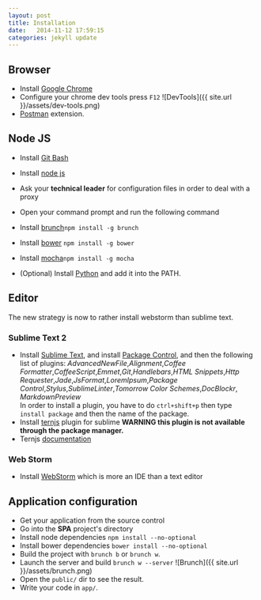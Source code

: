 ```yaml
---
layout: post
title: Installation
date:   2014-11-12 17:59:15
categories: jekyll update
---
```


## Browser

- Install [Google Chrome](https://www.google.com/intl/fr/chrome/browser/) 
- Configure your chrome dev tools  press `F12`
![DevTools]({{ site.url }}/assets/dev-tools.png)
- [Postman](https://chrome.google.com/webstore/detail/postman-rest-client/fdmmgilgnpjigdojojpjoooidkmcomcm) extension.


## Node JS

- Install [Git Bash](http://git-scm.com/downloads)
- Install [node js](http://nodejs.org/)
- Ask your **technical leader** for configuration files in order to deal with a proxy
- Open your command prompt and run the following command
- Install [brunch](http://brunch.io/)```npm install -g brunch```
- Install [bower](http://bower.io/) ```npm install -g bower```
- Install [mocha](http://visionmedia.github.io/mocha/)```npm install -g mocha```

- (Optional) Install [Python](http://www.python.org/download/releases/2.7.6/) and add it into the PATH.


## Editor

The new strategy is now to rather install webstorm than sublime text.

### Sublime Text 2

- Install [Sublime Text](http://www.sublimetext.com/2), and install [Package Control](https://sublime.wbond.net/installation#st2), and then the following list of plugins:
 _AdvancedNewFile_,_Alignment_,_Coffee Formatter_,_CoffeeScript_,_Emmet_,_Git_,_Handlebars_,_HTML Snippets_,_Http Requester_,_Jade_,_JsFormat_,_LoremIpsum_,_Package Control_,_Stylus_,_SublimeLinter_,_Tomorrow Color Schemes_,_DocBlockr_, _MarkdownPreview_<br />
In order to install a plugin, you have to do `ctrl+shift+p` then type `install package` and then the name of the package.
- Install [ternjs](https://github.com/marijnh/tern_for_sublime) plugin for sublime **WARNING this plugin is not available through the package manager.**
- Ternjs [documentation](http://ternjs.net/)

### Web Storm

- Install [WebStorm](https://www.jetbrains.com/webstorm/download/) which is more an IDE than a text editor

## Application configuration

- Get your application from the source control
- Go into the **SPA** project's directory
- Install node dependencies `npm install --no-optional`
- Install bower dependencies `bower install --no-optional`
- Build the project with `brunch b` or `brunch w`.
- Launch the server and build `brunch w --server`
![Brunch]({{ site.url }}/assets/brunch.png)
- Open the `public/` dir to see the result.
- Write your code in `app/`.

